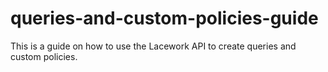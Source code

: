 # queries-and-custom-policies-guide
This is a guide on how to use the Lacework API to create queries and custom policies. 
